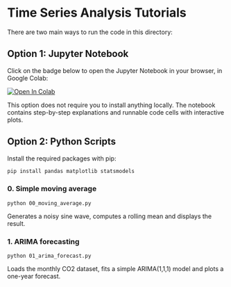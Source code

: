 # Time Series Analysis Tutorials

There are two main ways to run the code in this directory:

## Option 1: Jupyter Notebook

Click on the badge below to open the Jupyter Notebook in your browser, in Google Colab:

[![Open In Colab](https://colab.research.google.com/assets/colab-badge.svg)](https://colab.research.google.com/github/Girish-Krishnan/ECE-SIPP-Python-ML/blob/main/5_Time_Series_Tutorials/time_series_tutorials.ipynb)

This option does not require you to install anything locally. The notebook contains step-by-step explanations and runnable code cells with interactive plots.

## Option 2: Python Scripts

Install the required packages with pip:

```bash
pip install pandas matplotlib statsmodels
```

### 0. Simple moving average
`python 00_moving_average.py`

Generates a noisy sine wave, computes a rolling mean and displays the result.

### 1. ARIMA forecasting
`python 01_arima_forecast.py`

Loads the monthly CO2 dataset, fits a simple ARIMA(1,1,1) model and plots a one-year forecast.
